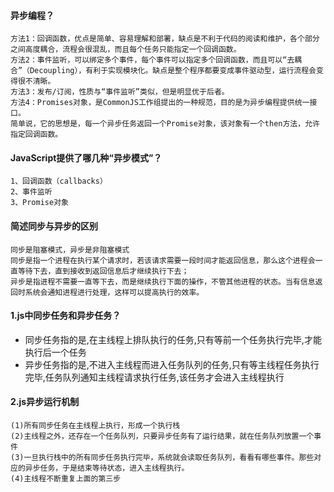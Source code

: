 #### 异步编程？
    方法1：回调函数，优点是简单、容易理解和部署，缺点是不利于代码的阅读和维护，各个部分之间高度耦合，流程会很混乱，而且每个任务只能指定一个回调函数。
    方法2：事件监听，可以绑定多个事件，每个事件可以指定多个回调函数，而且可以“去耦合”（Decoupling），有利于实现模块化。缺点是整个程序都要变成事件驱动型，运行流程会变得很不清晰。
    方法3：发布/订阅，性质与“事件监听”类似，但是明显优于后者。
    方法4：Promises对象，是CommonJS工作组提出的一种规范，目的是为异步编程提供统一接口。
    简单说，它的思想是，每一个异步任务返回一个Promise对象，该对象有一个then方法，允许指定回调函数。
#### JavaScript提供了哪几种“异步模式”？
    1、回调函数（callbacks）
    2、事件监听
    3、Promise对象
#### 简述同步与异步的区别
    同步是阻塞模式，异步是非阻塞模式
    同步是指一个进程在执行某个请求时，若该请求需要一段时间才能返回信息，那么这个进程会一直等待下去，直到接收到返回信息后才继续执行下去；
    异步是指进程不需要一直等下去，而是继续执行下面的操作，不管其他进程的状态。当有信息返回时系统会通知进程进行处理，这样可以提高执行的效率。
#### 1.js中同步任务和异步任务？
- 同步任务指的是,在主线程上排队执行的任务,只有等前一个任务执行完毕,才能执行后一个任务
- 异步任务指的是,不进入主线程而进入任务队列的任务,只有等主线程任务执行完毕,任务队列通知主线程请求执行任务,该任务才会进入主线程执行
#### 2.js异步运行机制
    (1)所有同步任务在主线程上执行，形成一个执行栈
    (2)主线程之外，还存在一个任务队列，只要异步任务有了运行结果，就在任务队列放置一个事件
    (3)一旦执行栈中的所有同步任务执行完毕，系统就会读取任务队列，看看有哪些事件。那些对应的异步任务，于是结束等待状态，进入主线程执行。
    (4)主线程不断重复上面的第三步
